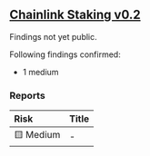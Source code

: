 ## [Chainlink Staking v0.2](https://code4rena.com/contests/2023-08-chainlink-staking-v02)
Findings not yet public.

Following findings confirmed:
 - 1 medium

### Reports

| Risk      | Title |
|:----------|:------|
| 🟨 Medium | -     |
